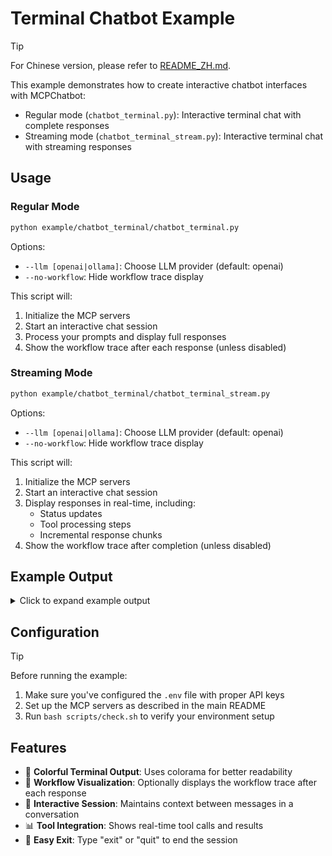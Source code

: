 # Terminal Chatbot Example

> [!TIP]
> For Chinese version, please refer to [README_ZH.md](README_ZH.md).

This example demonstrates how to create interactive chatbot interfaces with MCPChatbot:

- Regular mode (`chatbot_terminal.py`): Interactive terminal chat with complete responses
- Streaming mode (`chatbot_terminal_stream.py`): Interactive terminal chat with streaming responses

## Usage

### Regular Mode

```bash
python example/chatbot_terminal/chatbot_terminal.py
```

Options:

- `--llm [openai|ollama]`: Choose LLM provider (default: openai)
- `--no-workflow`: Hide workflow trace display

This script will:

1. Initialize the MCP servers
2. Start an interactive chat session
3. Process your prompts and display full responses
4. Show the workflow trace after each response (unless disabled)

### Streaming Mode

```bash
python example/chatbot_terminal/chatbot_terminal_stream.py
```

Options:

- `--llm [openai|ollama]`: Choose LLM provider (default: openai)
- `--no-workflow`: Hide workflow trace display

This script will:

1. Initialize the MCP servers
2. Start an interactive chat session
3. Display responses in real-time, including:
   - Status updates
   - Tool processing steps
   - Incremental response chunks
4. Show the workflow trace after completion (unless disabled)

## Example Output

<details>
<summary>Click to expand example output</summary>

```text
╰─ python example/chatbot_terminal/chatbot_terminal.py --llm openai                  ─╯
[04/11/25 00:32:41] INFO     Processing request of type ListToolsRequest   server.py:432
                    INFO     Processing request of type ListToolsRequest   server.py:432
You: 你好，能帮我总结下 /Users/{{USER_NAME}}/OpenSource/mcp_chatbot/README.md 这个 readme 中是否有指导我如何配置项目的tutorial？ 
2025-04-11 00:33:26,088 - INFO - HTTP Request: POST https://dashscope.aliyuncs.com/compatible-mode/v1/chat/completions "HTTP/1.1 200 OK"
2025-04-11 00:33:26,094 - INFO - 
[Debug] LLM Response: {
    "tool": "read_markdown_file",
    "arguments": {
        "directory_path": "/Users/{{USER_NAME}}/OpenSource/mcp_chatbot"
    }
}
2025-04-11 00:33:26,095 - INFO - Executing read_markdown_file...
[04/11/25 00:33:26] INFO     Processing request of type CallToolRequest    server.py:432
2025-04-11 00:33:26,102 - INFO - 
[Debug] Tool Results: Tool execution results:

Tool Call 1:
Tool Name: read_markdown_file
- Arguments: {
  "directory_path": "/Users/{{USER_NAME}}/OpenSource/mcp_chatbot"
}
- Tool call result: meta=None content=[TextContent(type='text', text='# MCPChatbot Example\n\nThis project demonstrates how to integrate the Model Context Protocol (MCP) with customized LLM (e.g. Qwen), creating a powerf

2025-04-11 00:33:33,314 - INFO - HTTP Request: POST https://dashscope.aliyuncs.com/compatible-mode/v1/chat/completions "HTTP/1.1 200 OK"
2025-04-11 00:33:33,316 - INFO - 
[Debug] LLM Response: 在README.md文件中，确实有指导如何配置项目的教程。以下是一些关键步骤：

1. **克隆仓库**：使用`git clone`命令将项目克隆到本地。
2. **设置虚拟环境**（推荐）：创建并激活一个Python 3.10+的虚拟环境。
3. **安装依赖**：通过`pip install -r requirements.txt`或使用`uv pip install -r requirements.txt`来安装所需的依赖项。
4. **配置环境**：
   - 复制`.env.example`文件为`.env`。
   - 编辑`.env`文件以添加你的LLM API密钥和相关路径等信息。
5. **重要配置说明**：
   - 修改`mcp_servers/servers_config.json`以匹配您的本地MCP服务器设置。
   - 确保在`.env`文件中正确设置了Markdown文件夹路径和其他必要的环境变量。

此外，文档还提供了运行前检查配置的脚本以及如何启动基本聊天界面和示例脚本的方法。如果你按照这些步骤操作，应该能够成功配置并运行这个项目。
2025-04-11 00:33:33,317 - INFO - WorkflowTrace
├── 🔍 USER_QUERY: 你好，能帮我总结下 /Users/{{USER_NAME}}/OpenSource/mcp_chatbot/RE
├── 💭 LLM_THINKING: LLM is processing your query...
├── 🤖 LLM_RESPONSE: { "tool": "read_markdown_file", "arguments
├── 🔧 TOOL_CALL: Call 1: read_markdown_file
│   └── Tool: read_markdown_file, Args: {"directory_path": "/Users/{{USER_NAME}}/OpenSource/m...
├── ⚡️ TOOL_EXECUTION: Executing read_markdown_file...
├── 📊 TOOL_RESULT: Success
│   └── Status: Success
│      └── Result: meta=None content=[TextContent(type='text', tex...
├── 💭 LLM_THINKING: LLM processing tool results (iteration 1)...
├── 🤖 LLM_RESPONSE: 在README.md文件中，确实有指导如何配置项目的教程。以下是一些关键步骤：

1. **克隆仓库
└── ✅ FINAL_RESPONSE: Final response after 1 tool iterations
Assistant: 在README.md文件中，确实有指导如何配置项目的教程。以下是一些关键步骤：

1. **克隆仓库**：使用`git clone`命令将项目克隆到本地。
2. **设置虚拟环境**（推荐）：创建并激活一个Python 3.10+的虚拟环境。
3. **安装依赖**：通过`pip install -r requirements.txt`或使用`uv pip install -r requirements.txt`来安装所需的依赖项。
4. **配置环境**：
   - 复制`.env.example`文件为`.env`。
   - 编辑`.env`文件以添加你的LLM API密钥和相关路径等信息。
5. **重要配置说明**：
   - 修改`mcp_servers/servers_config.json`以匹配您的本地MCP服务器设置。
   - 确保在`.env`文件中正确设置了Markdown文件夹路径和其他必要的环境变量。

此外，文档还提供了运行前检查配置的脚本以及如何启动基本聊天界面和示例脚本的方法。如果你按照这些步骤操作，应该能够成功配置并运行这个项目。
```

</details>

## Configuration

> [!TIP]
> Before running the example:
>
> 1. Make sure you've configured the `.env` file with proper API keys
> 2. Set up the MCP servers as described in the main README
> 3. Run `bash scripts/check.sh` to verify your environment setup

## Features

- 🌈 **Colorful Terminal Output**: Uses colorama for better readability
- 🔀 **Workflow Visualization**: Optionally displays the workflow trace after each response
- 🔄 **Interactive Session**: Maintains context between messages in a conversation
- 📊 **Tool Integration**: Shows real-time tool calls and results
- 🚪 **Easy Exit**: Type "exit" or "quit" to end the session
